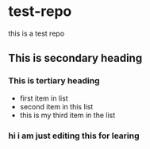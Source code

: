 test-repo
=========

this is a test repo
## This is secondary heading
### This is tertiary heading
* first item in list
* second item in this list
* this is my third item in the list
### hi i am just editing this for learing

